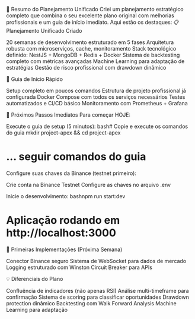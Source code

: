 🎯 Resumo do Planejamento Unificado
Criei um planejamento estratégico completo que combina o seu excelente plano original com melhorias profissionais e um guia de início imediato. Aqui estão os destaques:
📋 Planejamento Unificado Criado

20 semanas de desenvolvimento estruturado em 5 fases
Arquitetura robusta com microserviços, cache, monitoramento
Stack tecnológico definido: NestJS + MongoDB + Redis + Docker
Sistema de backtesting completo com métricas avançadas
Machine Learning para adaptação de estratégias
Gestão de risco profissional com drawdown dinâmico

🚀 Guia de Início Rápido

Setup completo em poucos comandos
Estrutura de projeto profissional já configurada
Docker Compose com todos os serviços necessários
Testes automatizados e CI/CD básico
Monitoramento com Prometheus + Grafana

🎯 Próximos Passos Imediatos
Para começar HOJE:

Execute o guia de setup (5 minutos):
bash# Copie e execute os comandos do guia
mkdir project-apex && cd project-apex
# ... seguir comandos do guia

Configure suas chaves da Binance (testnet primeiro):

Crie conta na Binance Testnet
Configure as chaves no arquivo .env


Inicie o desenvolvimento:
bashnpm run start:dev
# Aplicação rodando em http://localhost:3000


🔧 Primeiras Implementações (Próxima Semana)

Conector Binance seguro
Sistema de WebSocket para dados de mercado
Logging estruturado com Winston
Circuit Breaker para APIs

💡 Diferenciais do Plano

Confluência de indicadores (não apenas RSI)
Análise multi-timeframe para confirmação
Sistema de scoring para classificar oportunidades
Drawdown protection dinâmico
Backtesting com Walk Forward Analysis
Machine Learning para adaptação